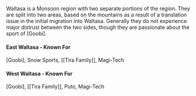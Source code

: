 Waltasa is a Monsoon region with two separate portions of the region.
They are split into two areas, based on the mountains as a result of a translation issue in the initial migration into Waltasa. Generally they do not experience major distrust between the two sides, though they are passionate about the sport of [Goobi]. 

#### East Waltasa - Known For
[Goobi], Snow Sports, [[Tira Family]], Magi-Tech

#### West Waltasa - Known For
[Goobi], [[Tira Family]], Puto, Magi-Tech